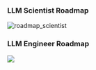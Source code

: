 ### LLM Scientist Roadmap

![roadmap_scientist](https://github.com/mlabonne/llm-course/raw/main/img/roadmap_scientist.png)

### LLM Engineer Roadmap
![](https://github.com/mlabonne/llm-course/raw/main/img/roadmap_engineer.png)
